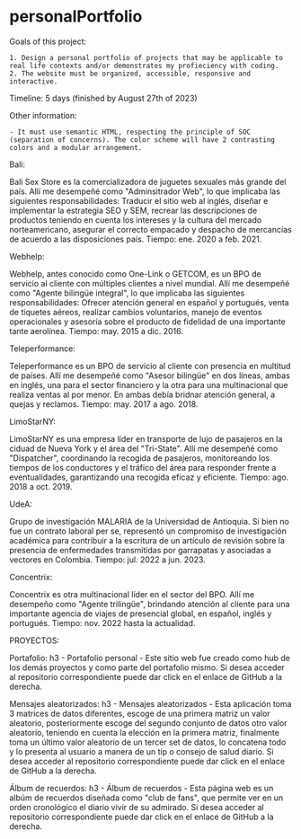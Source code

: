 # personalPortfolio

Goals of this project:

    1. Design a personal portfolio of projects that may be applicable to real life contexts and/or demonstrates my profieciency with coding.
    2. The website must be organized, accessible, responsive and interactive.

Timeline: 5 days (finished by August 27th of 2023)

Other information:

    - It must use semantic HTML, respecting the principle of SOC (separation of concerns). The color scheme will have 2 contrasting colors and a modular arrangement.


Bali:

Bali Sex Store es la comercializadora de juguetes sexuales más grande del país. Allí me desempeñé como "Adminsitrador Web", lo que implicaba las siguientes responsabilidades: Traducir el sitio web al inglés, diseñar e implementar la estrategia SEO y SEM, recrear las descripciones de productos teniendo en cuenta los intereses y la cultura del mercado norteamericano, asegurar el correcto empacado y despacho de mercancías de acuerdo a las disposiciones país. Tiempo: ene. 2020 a feb. 2021.

Webhelp:

Webhelp, antes conocido como One-Link o GETCOM, es un BPO de servicio al cliente con múltiples clientes a nivel mundial. Allí me desempeñé como "Agente bilingüe integral", lo que implicaba las siguientes responsabilidades: Ofrecer atención general en español y portugués, venta de tiquetes aéreos, realizar cambios voluntarios, manejo de eventos operacionales y asesoría sobre el producto de fidelidad de una importante tante aerolínea. Tiempo: may. 2015 a dic. 2016.

Teleperformance:

Teleperformance es un BPO de servicio al cliente con presencia en multitud de países.  Allí me desempeñé como "Asesor bilingüe" en dos líneas, ambas en inglés, una para el sector financiero y la otra para una multinacional que realiza ventas al por menor. En ambas debía bridnar atención general, a quejas y reclamos. Tiempo: may. 2017 a ago. 2018.

LimoStarNY:

LimoStarNY es una empresa líder en transporte de lujo de pasajeros en la ciduad de Nueva York y el área del "Tri-State". Allí me desempeñé como "Dispatcher", coordinando la recogida de pasajeros, monitoreando los tiempos de los conductores y el tráfico del área para responder frente a eventualidades, garantizando una recogida eficaz y eficiente. Tiempo: ago. 2018 a oct. 2019.

UdeA:

Grupo de investigación MALARIA de la Universidad de Antioquia. Si bien no fue un contrato laboral per se, representó un compromiso de investigación académica para contribuir a la escritura de un artículo de revisión sobre la presencia de enfermedades transmitidas por garrapatas y asociadas a vectores en Colombia. Tiempo: jul. 2022 a jun. 2023.

Concentrix:

Concentrix es otra multinacional líder en el sector del BPO. Allí me desempeño como "Agente trilingüe", brindando atención al cliente para una importante agencia de viajes de presencial global, en español, inglés y portugués. Tiempo: nov. 2022 hasta la actualidad.


PROYECTOS:

Portafolio: h3 - Portafolio personal - Este sitio web fue creado como hub de los demás proyectos y como parte del portafolio mismo. Si desea acceder al repositorio correspondiente puede dar click en el enlace de GitHub a la derecha.

Mensajes aleatorizados: h3 - Mensajes aleatorizados - Esta aplicación toma 3 matrices de datos diferentes, escoge de una primera matriz un valor aleatorio, posteriormente escoge del segundo conjunto de datos otro valor aleatorio, teniendo en cuenta la elección en la primera matriz, finalmente toma un último valor aleatorio de un tercer set de datos, lo concatena todo y lo presenta al usuario a manera de un tip o consejo de salud diario. Si desea acceder al repositorio correspondiente puede dar click en el enlace de GitHub a la derecha.

Álbum de recuerdos: h3 - Álbum de recuerdos - Esta página web es un albúm de recuerdos diseñada como "club de fans", que permite ver en un orden cronológico el diario vivir de su admirado. Si desea acceder al repositorio correspondiente puede dar click en el enlace de GitHub a la derecha.


